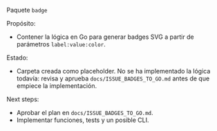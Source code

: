 Paquete `badge`

Propósito:

- Contener la lógica en Go para generar badges SVG a partir de parámetros `label:value:color`.

Estado:

- Carpeta creada como placeholder. No se ha implementado la lógica todavía: revisa y aprueba `docs/ISSUE_BADGES_TO_GO.md` antes de que empiece la implementación.

Next steps:
- Aprobar el plan en `docs/ISSUE_BADGES_TO_GO.md`.
- Implementar funciones, tests y un posible CLI.
